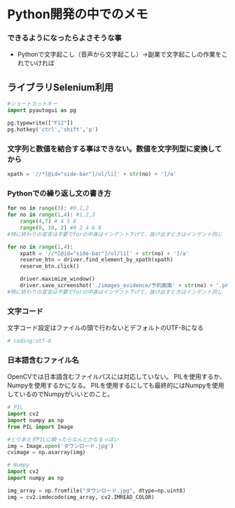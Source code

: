 # Python開発の中でのメモ

### できるようになったらよさそうな事
* Pythonで文字起こし（音声から文字起こし）→副業で文字起こしの作業をこれでいければ
## ライブラリSelenium利用

```python
#ショートカットキー
import pyautogui as pg

pg.typewrite(["F12"])
pg.hotkey('ctrl','shift','p')
```
### 文字列と数値を結合する事はできない。数値を文字列型に変換してから

```python
xpath = '//*[@id="side-bar"]/ul/li[' + str(no) + ']/a'
```

### Pythonでの繰り返し文の書き方
```python
for no in range(3): #0,1,2
for no in range(1,4): #1,2,3
    range(4,7) # 4 5 6
    range(0, 10, 2) #0 2 4 6 8
#特に終わりの宣言は不要でforの中身はインデント下げて、抜け出すときはインデント同じ
```

```python
for no in range(1,4):
    xpath = '//*[@id="side-bar"]/ul/li[' + str(no) + ']/a'
    reserve_btn = driver.find_element_by_xpath(xpath)
    reserve_btn.click()

    driver.maximize_window()
    driver.save_screenshot('./images_evidence/予約画面' + str(no) + '.png')
#特に終わりの宣言は不要でforの中身はインデント下げて、抜け出すときはインデント同じ
```
### 文字コード
文字コード設定はファイルの頭で行わないとデフォルトのUTF-8になる
```python
# coding:utf-8
```

### 日本語含むファイル名
OpenCVでは日本語含むファイルパスには対応していない。
PILを使用するか、Numpyを使用するかになる。
PILを使用するにしても最終的にはNumpyを使用しているのでNumpyがいいとのこと。

```python
# PIL
import cv2
import numpy as np
from PIL import Image

#とりあえずPILに頼ったらなんとかなるっぽい
img = Image.open('ダウンロード.jpg')
cvimage = np.asarray(img)

# Numpy
import cv2
import numpy as np

img_array = np.fromfile("ダウンロード.jpg", dtype=np.uint8)
img = cv2.imdecode(img_array, cv2.IMREAD_COLOR)

```
